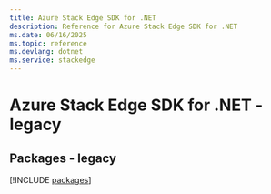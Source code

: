 ```yaml
---
title: Azure Stack Edge SDK for .NET
description: Reference for Azure Stack Edge SDK for .NET
ms.date: 06/16/2025
ms.topic: reference
ms.devlang: dotnet
ms.service: stackedge
---
```

# Azure Stack Edge SDK for .NET - legacy
## Packages - legacy
[!INCLUDE [packages](stack-edge-index.md)]
